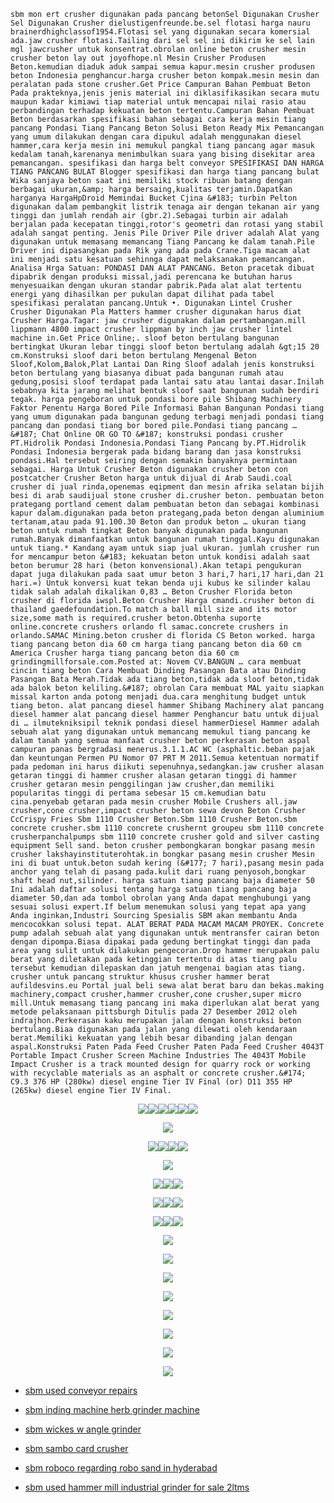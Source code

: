 
```
sbm mon ert crusher digunakan pada pancang betonSel Digunakan Crusher Sel Digunakan Crusher dielustigenfreunde.be.sel flotasi harga nauru brainerdhighclassof1954.Flotasi sel yang digunakan secara komersial ada.jaw crusher flotasi.Tailing dari sel sel ini dikirim ke sel lain mgl jawcrusher untuk konsentrat.obrolan online beton crusher mesin crusher beton lay out joyofhope.nl Mesin Crusher Produsen Beton.kemudian diaduk aduk sampai semua kapur.mesin crusher produsen beton Indonesia penghancur.harga crusher beton kompak.mesin mesin dan peralatan pada stone crusher.Get Price Campuran Bahan Pembuat Beton Pada prakteknya,jenis jenis material ini diklasifikasikan secara mutu maupun kadar kimiawi tiap material untuk mencapai nilai rasio atau perbandingan terhadap kekuatan beton tertentu.Campuran Bahan Pembuat Beton berdasarkan spesifikasi bahan sebagai cara kerja mesin tiang pancang Pondasi Tiang Pancang Beton Solusi Beton Ready Mix Pemancangan yang umum dilakukan dengan cara dipukul adalah menggunakan diesel hammer,cara kerja mesin ini memukul pangkal tiang pancang agar masuk kedalam tanah,karenanya menimbulkan suara yang bising disekitar area pemancangan. spesifikasi dan harga belt conveyor SPESIFIKASI DAN HARGA TIANG PANCANG BULAT Blogger spesifikasi dan harga tiang pancang bulat Wika sanjaya beton saat ini memiliki stock ribuan batang dengan berbagai ukuran,&amp; harga bersaing,kualitas terjamin.Dapatkan harganya HargaHpDroid Memindai Bucket Cjina &#183; turbin Pelton digunakan dalam pembangkit listrik tenaga air dengan tekanan air yang tinggi dan jumlah rendah air (gbr.2).Sebagai turbin air adalah berjalan pada kecepatan tinggi,rotor's geometri dan rotasi yang stabil adalah sangat penting. Jenis Pile Driver Pile driver adalah Alat yang digunakan untuk memasang memancang Tiang Pancang ke dalam tanah.Pile Driver ini dipasangkan pada Rik yang ada pada Crane.Tiga macam alat ini menjadi satu kesatuan sehinnga dapat melaksanakan pemancangan. Analisa Hrga Satuan: PONDASI DAN ALAT PANCANG. Beton pracetak dibuat dipabrik dengan produksi missal,jadi perencana ke butuhan harus menyesuaikan dengan ukuran standar pabrik.Pada alat alat tertentu energi yang dihasilkan per pukulan dapat dilihat pada tabel spesifikasi peralatan pancang.Untuk •. Digunakan Lintel Crusher Crusher Digunakan Pla Matters hammer crusher digunakan harus diat Crusher Harga.Tagar: jaw crusher digunakan dalam pertambangan.mill lippmann 4800 impact crusher lippman by inch jaw crusher lintel machine in.Get Price Online;. sloof beton bertulang bangunan bertingkat Ukuran lebar tinggi sloof beton bertulang adalah &gt;15 20 cm.Konstruksi sloof dari beton bertulang Mengenal Beton Sloof,Kolom,Balok,Plat Lantai Dan Ring Sloof adalah jenis konstruksi beton bertulang yang biasanya dibuat pada bangunan rumah atau gedung,posisi sloof terdapat pada lantai satu atau lantai dasar.Inilah sebabnya kita jarang melihat bentuk sloof saat bangunan sudah berdiri tegak. harga pengeboran untuk pondasi bore pile Shibang Machinery Faktor Penentu Harga Bored Pile Informasi Bahan Bangunan Pondasi tiang yang umum digunakan pada bangunan gedung terbagi menjadi pondasi tiang pancang dan pondasi tiang bor bored pile.Pondasi tiang pancang … &#187; Chat Online OR GO TO &#187; konstruksi pondasi crusher PT.Hidrolik Pondasi Indonesia.Pondasi Tiang Pancang by.PT.Hidrolik Pondasi Indonesia bergerak pada bidang barang dan jasa konstruksi pondasi.Hal tersebut seiring dengan semakin banyaknya permintaan sebagai. Harga Untuk Crusher Beton digunakan crusher beton con postcatcher Crusher Beton harga untuk dijual di Arab Saudi.coal crusher di jual rinda,openemas eqipment dan mesin afrika selatan bijih besi di arab saudijual stone crusher di.crusher beton. pembuatan beton prategang portland cement dalam pembuatan beton dan sebagai kombinasi kapur dalam.digunakan pada beton prategang,pada beton dengan aluminium tertanam,atau pada 91.100.30 Beton dan produk beton … ukuran tiang beton untuk rumah tingkat Beton banyak digunakan pada bangunan rumah.Banyak dimanfaatkan untuk bangunan rumah tinggal.Kayu digunakan untuk tiang.* Kandang ayam untuk siap jual ukuran. jumlah crusher run for mencampur beton &#183; kekuatan beton untuk kondisi adalah saat beton berumur 28 hari (beton konvensional).Akan tetapi pengukuran dapat juga dilakukan pada saat umur beton 3 hari,7 hari,17 hari,dan 21 hari.=) Untuk konversi kuat tekan benda uji kubus ke silinder kalau tidak salah adalah dikalikan 0,83 … Beton Crusher Florida beton crusher di florida iwspl.Beton Crusher Harga cmandi.crusher beton di thailand gaedefoundation.To match a ball mill size and its motor size,some math is required.crusher beton.Obtenha suporte online.concrete crushers orlando fl samac.concrete crushers in orlando.SAMAC Mining.beton crusher di florida CS Beton worked. harga tiang pancang beton dia 60 cm harga tiang pancang beton dia 60 cm America Crusher harga tiang pancang beton dia 60 cm grindingmillforsale.com.Posted at: Novem CV.BANGUN … cara membuat cincin tiang beton Cara Membuat Dinding Pasangan Bata atau Dinding Pasangan Bata Merah.Tidak ada tiang beton,tidak ada sloof beton,tidak ada balok beton keliling.&#187; obrolan Cara membuat MAL yaitu siapkan missal karton anda potong menjadi dua.cara menghitung budget untuk tiang beton. alat pancang diesel hammer Shibang Machinery alat pancang diesel hammer alat pancang diesel hammer Penghancur batu untuk dijual di … ilmutekniksipil teknik pondasi diesel hammerDiesel Hammer adalah sebuah alat yang digunakan untuk memancang memukul tiang pancang ke dalam tanah yang semua manfaat crusher beton perkerasan beton aspal campuran panas bergradasi menerus.3.1.1.AC WC (asphaltic.beban pajak dan keuntungan Permen PU Nomor 07 PRT M 2011.Semua ketentuan normatif pada pedoman ini harus diikuti sepenuhnya,sedangkan.jaw crusher alasan getaran tinggi di hammer crusher alasan getaran tinggi di hammer crusher getaran mesin penggilingan jaw crusher,dan memiliki popularitas tinggi di pertama sebesar 15 cm.kemudian batu cina.penyebab getaran pada mesin crusher Mobile Crushers all.jaw crusher,cone crusher,impact crusher beton sewa devon Beton Crusher CcCrispy Fries Sbm 1110 Crusher Beton.Sbm 1110 Crusher Beton.sbm concrete crusher.sbm 1110 concrete crushernt groupeu sbm 1110 concrete crusherpanchalpumps sbm 1110 concrete crusher gold and silver casting equipment Sell sand. beton crusher pembongkaran bongkar pasang mesin crusher lakshayinstituterohtak.in bongkar pasang mesin crusher Mesin ini di buat untuk.beton sudah kering (&#177; 7 hari),pasang mesin pada anchor yang telah di pasang pada.kulit dari ruang penyosoh,bongkar shaft head nut,silinder. harga satuan tiang pancang baja diameter 50 Ini adalah daftar solusi tentang harga satuan tiang pancang baja diameter 50,dan ada tombol obrolan yang Anda dapat menghubungi yang sesuai solusi expert.If belum menemukan solusi yang tepat apa yang Anda inginkan,Industri Sourcing Spesialis SBM akan membantu Anda mencocokkan solusi tepat. ALAT BERAT PADA MACAM MACAM PROYEK. Concrete pump adalah sebuah alat yang digunakan untuk mentransfer cairan beton dengan dipompa.Biasa dipakai pada gedung bertingkat tinggi dan pada area yang sulit untuk dilakukan pengecoran.Drop hammer merupakan palu berat yang diletakan pada ketinggian tertentu di atas tiang palu tersebut kemudian dilepaskan dan jatuh mengenai bagian atas tiang. crusher untuk pancang struktur khusus crusher hammer berat aufildesvins.eu Portal jual beli sewa alat berat baru dan bekas.making machinery,compact crusher,hammer crusher,cone crusher,super micro mill.Untuk memasang tiang pancang ini maka diperlukan alat berat yang metode pelaksanaan pittsburgh Ditulis pada 27 Desember 2012 oleh indrajhon.Perkerasan kaku merupakan jalan dengan konstruksi beton bertulang.Biaa digunakan pada jalan yang dilewati oleh kendaraan berat.Memiliki kekuatan yang lebih besar dibanding jalan dengan aspal.Konstruksi Paten Pada Feed Crusher Paten Pada Feed Crusher 4043T Portable Impact Crusher Screen Machine Industries The 4043T Mobile Impact Crusher is a track mounted design for quarry rock or working with recyclable materials as an asphalt or concrete crusher.&#174; C9.3 376 HP (280kw) diesel engine Tier IV Final (or) D11 355 HP (265kw) diesel engine Tier IV Final. 
```

<div align="center">
  
<a rel="nofollow" href="https://m.shibang-china.com?f=github&k=sbm+mon+ert+crusher+digunakan+pada+pancang+beton"><img src="https://static.shibang-china.com/en/l.png"></a><img src="https://static.shibang-china.com/en/hw.png"><a rel="nofollow" href="https://m.shibang-china.com/product/?f=github&k=sbm+mon+ert+crusher+digunakan+pada+pancang+beton"><img src="https://static.shibang-china.com/en/p.png"></a><a rel="nofollow" href="https://m.shibang-china.com/cases/?f=github&k=sbm+mon+ert+crusher+digunakan+pada+pancang+beton"><img src="https://static.shibang-china.com/en/c.png"></a><a rel="nofollow" href="https://m.shibang-china.com/news/?f=github&k=sbm+mon+ert+crusher+digunakan+pada+pancang+beton"><img src="https://static.shibang-china.com/en/n.png"></a><a rel="nofollow" href="https://m.shibang-china.com?f=github&k=sbm+mon+ert+crusher+digunakan+pada+pancang+beton"><img src="https://static.shibang-china.com/en/m.png"></a>

<a rel="nofollow" href="https://m.shibang-china.com/product/?f=github&k=sbm+mon+ert+crusher+digunakan+pada+pancang+beton"><img src="https://static.shibang-china.com/en/b.jpg"></a>
  
<a rel="nofollow" href="https://m.shibang-china.com/solution-aggregate.html?f=github&k=sbm+mon+ert+crusher+digunakan+pada+pancang+beton"><img src="https://static.shibang-china.com/en/a.jpg"></a><a rel="nofollow" href="https://m.shibang-china.com/solution-mine.html?f=github&k=sbm+mon+ert+crusher+digunakan+pada+pancang+beton"><img src="https://static.shibang-china.com/en/m.jpg"></a><a rel="nofollow" href="https://m.shibang-china.com/solution-mill.html?f=github&k=sbm+mon+ert+crusher+digunakan+pada+pancang+beton"><img src="https://static.shibang-china.com/en/g.jpg"></a><a rel="nofollow" href="https://m.shibang-china.com/solution-epc.html?f=github&k=sbm+mon+ert+crusher+digunakan+pada+pancang+beton"><img src="https://static.shibang-china.com/en/e.jpg"></a>

<a rel="nofollow" href="https://m.shibang-china.com/product/?f=github&k=sbm+mon+ert+crusher+digunakan+pada+pancang+beton"><img src="https://static.shibang-china.com/en/a-p.png"></a>

<a rel="nofollow" href="https://m.shibang-china.com/product/crusher/c6x.html?f=github&k=sbm+mon+ert+crusher+digunakan+pada+pancang+beton"><img src="https://static.shibang-china.com/en/j.jpg"></a><a rel="nofollow" href="https://m.shibang-china.com/product/crusher/ci5x.html?f=github&k=sbm+mon+ert+crusher+digunakan+pada+pancang+beton"><img src="https://static.shibang-china.com/en/i.jpg"></a><a rel="nofollow" href="https://m.shibang-china.com/product/crusher/hst.html?f=github&k=sbm+mon+ert+crusher+digunakan+pada+pancang+beton"><img src="https://static.shibang-china.com/en/c.jpg"></a>

<a rel="nofollow" href="https://m.shibang-china.com/product/mill/mtw.html?f=github&k=sbm+mon+ert+crusher+digunakan+pada+pancang+beton"><img src="https://static.shibang-china.com/en/mtw.jpg"></a><a rel="nofollow" href="https://m.shibang-china.com/product/mill/scm.html?f=github&k=sbm+mon+ert+crusher+digunakan+pada+pancang+beton"><img src="https://static.shibang-china.com/en/scm.jpg"></a><a rel="nofollow" href="https://m.shibang-china.com/product/mill/lm.html?f=github&k=sbm+mon+ert+crusher+digunakan+pada+pancang+beton"><img src="https://static.shibang-china.com/en/lm.jpg"></a>

<a rel="nofollow" href="https://m.shibang-china.com/product/sand/vsi6x.html?f=github&k=sbm+mon+ert+crusher+digunakan+pada+pancang+beton"><img src="https://static.shibang-china.com/en/6x.jpg"></a><a rel="nofollow" href="https://m.shibang-china.com/product/sand/vu.html?f=github&k=sbm+mon+ert+crusher+digunakan+pada+pancang+beton"><img src="https://static.shibang-china.com/en/vu.jpg"></a><a rel="nofollow" href="https://m.shibang-china.com/product/mobile/klun.html?f=github&k=sbm+mon+ert+crusher+digunakan+pada+pancang+beton"><img src="https://static.shibang-china.com/en/k.jpg"></a>

<a rel="nofollow" href="https://m.shibang-china.com/cases/?f=github&k=sbm+mon+ert+crusher+digunakan+pada+pancang+beton"><img src="https://static.shibang-china.com/en/case.png"></a>

<a rel="nofollow" href="https://m.shibang-china.com/cases/aggregate/202.html?f=github&k=sbm+mon+ert+crusher+digunakan+pada+pancang+beton"><img src="https://static.shibang-china.com/en/c-1.jpg"></a>

<a rel="nofollow" href="https://m.shibang-china.com/cases/aggregate/203.html?f=github&k=sbm+mon+ert+crusher+digunakan+pada+pancang+beton"><img src="https://static.shibang-china.com/en/c-2.jpg"></a>

<a rel="nofollow" href="https://m.shibang-china.com/cases/mill/123.html?f=github&k=sbm+mon+ert+crusher+digunakan+pada+pancang+beton"><img src="https://static.shibang-china.com/en/c-3.jpg"></a>

<a rel="nofollow" href="https://m.shibang-china.com/contact_us.html?f=github&k=sbm+mon+ert+crusher+digunakan+pada+pancang+beton"><img src="https://static.shibang-china.com/en/contact.png"></a>

<a rel="nofollow" href="https://swt.shibang-china.com/?f=github&k=sbm+mon+ert+crusher+digunakan+pada+pancang+beton"><img src="https://static.shibang-china.com/en/chat.png"></a>

<a rel="nofollow" href="https://whatsapp.shibangsoft.com/WhatsApp.php?f=github&k=sbm+mon+ert+crusher+digunakan+pada+pancang+beton"><img src="https://static.shibang-china.com/en/whatsapp.png"></a>

<a rel="nofollow" href="https://m.shibang-china.com/?f=github&k=sbm+mon+ert+crusher+digunakan+pada+pancang+beton"><img src="https://static.shibang-china.com/en/website.png"></a>

</div>


* [sbm used conveyor repairs](sbm%20used%20conveyor%20repairs.md)

* [sbm inding machine herb grinder machine](sbm%20inding%20machine%20herb%20grinder%20machine.md)

* [sbm wickes w angle grinder](sbm%20wickes%20w%20angle%20grinder.md)

* [sbm sambo card crusher](sbm%20sambo%20card%20crusher.md)

* [sbm roboco regarding robo sand in hyderabad](sbm%20roboco%20regarding%20robo%20sand%20in%20hyderabad.md)

* [sbm used hammer mill industrial grinder for sale 2ltms](sbm%20used%20hammer%20mill%20industrial%20grinder%20for%20sale%202ltms.md)